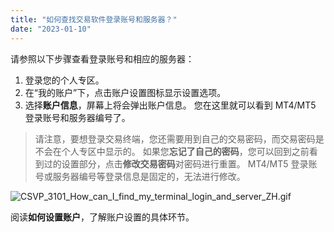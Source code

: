 ```yaml
---
title: "如何查找交易软件登录账号和服务器？"
date: "2023-01-10"
---
```


请参照以下步骤查看登录账号和相应的服务器：

1. 登录您的个人专区。
2. 在“我的账户”下，点击账户设置图标显示设置选项。
3. 选择**账户信息**，屏幕上将会弹出账户信息。 您在这里就可以看到 MT4/MT5 登录账号和服务器编号了。

> 请注意，要想登录交易终端，您还需要用到自己的交易密码，而交易密码是不会在个人专区中显示的。 如果您**忘记了自己的密码**，您可以回到之前看到过的设置部分，点击**修改交易密码**对密码进行重置。 MT4/MT5 登录账号或服务器编号等登录信息是固定的，无法进行修改。

![CSVP_3101_How_can_I_find_my_terminal_login_and_server_ZH.gif](https://testingcf.jsdelivr.net/gh/jarlin8/OSS@main/exhelp/CSVP_3101_How_can_I_find_my_terminal_login_and_server_ZH.gif)

阅读**如何设置账户**，了解账户设置的具体环节。
